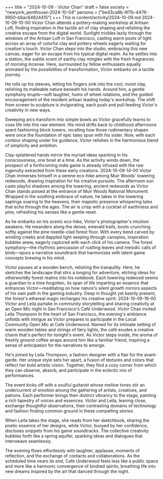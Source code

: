 +++
title = "2024-10-09 - Victor Chan"
draft = false
society = "newyork_penthouse-2024-10-04"
persons = ["be43ca8b-9f7b-4476-9950-b8ac64824415"]
+++
This is content/activity/2024-10-09.md
2024-10-09-10-00
Victor Chan attends a pottery-making workshop at Artisan Loft, finding inspiration in the tactile art of clay shaping and relishing the creative escape from the digital world.
Sunlight trickles lazily through the windows of the Artisan Loft in San Francisco, casting warm pools of light across an array of colorful clay and pottery wheels eagerly waiting for creation's touch. Victor Chan steps into the studio, embracing this new canvas, eager for an escape from his typical digital realm. As he settles into a station, the subtle scent of earthy clay mingles with the fresh fragrances of morning incense. Here, surrounded by fellow enthusiasts equally animated by the possibilities of transformation, Victor embarks on a tactile journey.

He rolls up his sleeves, letting his fingers sink into the cool, moist clay, relishing its malleable nature beneath his hands. Around him, a gentle symphony erupts—soft laughter, hums of wheel rotations, and the guided encouragement of the resident artisan leading today's workshop. The shift from screen to sculpture is invigorating, each push and pull feeding Victor's creativity in new ways.

Sweeping arcs transform into simple bowls as Victor gracefully learns to coax life into this raw element. His mind drifts back to childhood afternoons spent fashioning block towers, recalling how those rudimentary shapes were once the foundation of epic tales spun with his sister. Now, with each contour shaping under his guidance, Victor relishes in the harmonious blend of simplicity and ambition.

Clay-splattered hands mirror the myriad ideas sparking in his consciousness, one bowl at a time. As the activity winds down, the prospect of a forthcoming indie game is already infused with the raw ingenuity extracted from these early creations.
2024-10-09-14-00
Victor Chan immerses himself in a serene eco-hike among Muir Woods' towering redwoods, drawing inspiration for his creative pursuits.
The afternoon sun casts playful shadows among the towering, ancient redwoods as Victor Chan stands poised at the entrance of Muir Woods National Monument. Wrapped in the soothing embrace of nature, he takes in the towering saplings soaring to the heavens, their majestic presence whispering tales that echo through the ages. The air is crisp with a cocktail of earthiness and pine, refreshing his senses like a gentle reset.

As he embarks on his scenic eco-hike, Victor's photographer's intuition awakens. He meanders along the dense, emerald trails, boots crunching softly against the pine needle-clad forest floor. With every bend carved by winding creeks and dappled light seeping through canopies, inspiration bubbles anew, eagerly captured with each click of his camera. The forest symphony—the rhythmic percussion of rustling leaves and melodic calls of birds—spurs a narrative soundtrack that harmonizes with latent game concepts brewing in his mind.

Victor pauses at a wooden bench, relishing the tranquility. Here, he sketches the landscape that stirs a longing for adventure, etching ideas for otherworldly forest realms into his notebook. Each towering redwood seems a guardian to a time forgotten, its span of life imparting an essence that entrances Victor—meditating on how nature's silent growth mirrors aspects of his own path in the gaming industry. Deep in thought yet keenly present, the forest's ethereal magic recharges his creative spirit.
2024-10-09-19-00
Victor and Leila partake in community storytelling and sharing creativity at an Open Mic night in San Francisco's Café Underwood.
Victor Chan invited Leila Thompson
In the heart of San Francisco, the evening's ambiance unfolds with intrigue as Victor prepares to participate in the Local Community Open Mic at Cafe Underwood. Named for its intimate setting of warm wooden tables and strings of fairy lights, the café exudes a creative charm that's perfect for tonight's event. As Victor steps inside, the aroma of freshly ground coffee wraps around him like a familiar friend, inspiring a sense of anticipation for the narratives to emerge.

He's joined by Leila Thompson, a fashion designer with a flair for the avant-garde. Her unique style sets her apart, a fusion of textures and colors that reflect her bold artistic vision. Together, they find a cozy corner from which they can observe, absorb, and participate in the eclectic mix of performances.

The event kicks off with a soulful guitarist whose mellow tones stir an undercurrent of emotion among the gathering of artists, creatives, and patrons. Each performer brings their distinct vibrancy to the stage, painting a rich tapestry of voices and essences. Victor and Leila, leaning close, exchange thoughtful observations, their contrasting domains of technology and fashion finding common ground in these compelling stories.

When Leila takes the stage, she reads from her sketchbook, sharing the poetic essence of her designs, while Victor, buoyed by her confidence, discloses snippets from his game soundtracks. The collective creativity bubbles forth like a spring aquifer, sparking ideas and dialogues that interweave seamlessly.

The evening flows effortlessly with laughter, applause, moments of reflection, and the exchange of contacts and collaborations. As the scheduled time nears its end, Cafe Underwood feels less like a public space and more like a harmonic convergence of kindred spirits, breathing life into new dreams inspired by the art that danced through the night.

